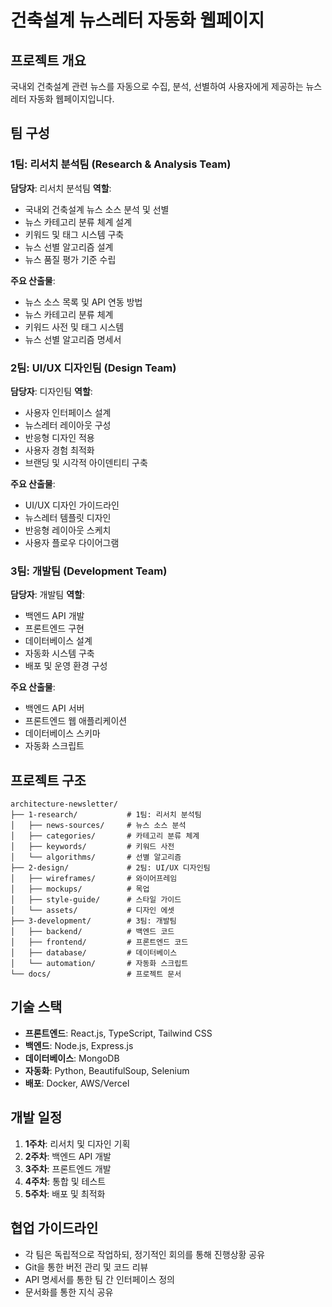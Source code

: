 # 건축설계 뉴스레터 자동화 웹페이지

## 프로젝트 개요
국내외 건축설계 관련 뉴스를 자동으로 수집, 분석, 선별하여 사용자에게 제공하는 뉴스레터 자동화 웹페이지입니다.

## 팀 구성

### 1팀: 리서치 분석팀 (Research & Analysis Team)
**담당자**: 리서치 분석팀
**역할**:
- 국내외 건축설계 뉴스 소스 분석 및 선별
- 뉴스 카테고리 분류 체계 설계
- 키워드 및 태그 시스템 구축
- 뉴스 선별 알고리즘 설계
- 뉴스 품질 평가 기준 수립

**주요 산출물**:
- 뉴스 소스 목록 및 API 연동 방법
- 뉴스 카테고리 분류 체계
- 키워드 사전 및 태그 시스템
- 뉴스 선별 알고리즘 명세서

### 2팀: UI/UX 디자인팀 (Design Team)
**담당자**: 디자인팀
**역할**:
- 사용자 인터페이스 설계
- 뉴스레터 레이아웃 구성
- 반응형 디자인 적용
- 사용자 경험 최적화
- 브랜딩 및 시각적 아이덴티티 구축

**주요 산출물**:
- UI/UX 디자인 가이드라인
- 뉴스레터 템플릿 디자인
- 반응형 레이아웃 스케치
- 사용자 플로우 다이어그램

### 3팀: 개발팀 (Development Team)
**담당자**: 개발팀
**역할**:
- 백엔드 API 개발
- 프론트엔드 구현
- 데이터베이스 설계
- 자동화 시스템 구축
- 배포 및 운영 환경 구성

**주요 산출물**:
- 백엔드 API 서버
- 프론트엔드 웹 애플리케이션
- 데이터베이스 스키마
- 자동화 스크립트

## 프로젝트 구조
```
architecture-newsletter/
├── 1-research/           # 1팀: 리서치 분석팀
│   ├── news-sources/     # 뉴스 소스 분석
│   ├── categories/       # 카테고리 분류 체계
│   ├── keywords/         # 키워드 사전
│   └── algorithms/       # 선별 알고리즘
├── 2-design/             # 2팀: UI/UX 디자인팀
│   ├── wireframes/       # 와이어프레임
│   ├── mockups/          # 목업
│   ├── style-guide/      # 스타일 가이드
│   └── assets/           # 디자인 에셋
├── 3-development/        # 3팀: 개발팀
│   ├── backend/          # 백엔드 코드
│   ├── frontend/         # 프론트엔드 코드
│   ├── database/         # 데이터베이스
│   └── automation/       # 자동화 스크립트
└── docs/                 # 프로젝트 문서
```

## 기술 스택
- **프론트엔드**: React.js, TypeScript, Tailwind CSS
- **백엔드**: Node.js, Express.js
- **데이터베이스**: MongoDB
- **자동화**: Python, BeautifulSoup, Selenium
- **배포**: Docker, AWS/Vercel

## 개발 일정
1. **1주차**: 리서치 및 디자인 기획
2. **2주차**: 백엔드 API 개발
3. **3주차**: 프론트엔드 개발
4. **4주차**: 통합 및 테스트
5. **5주차**: 배포 및 최적화

## 협업 가이드라인
- 각 팀은 독립적으로 작업하되, 정기적인 회의를 통해 진행상황 공유
- Git을 통한 버전 관리 및 코드 리뷰
- API 명세서를 통한 팀 간 인터페이스 정의
- 문서화를 통한 지식 공유
